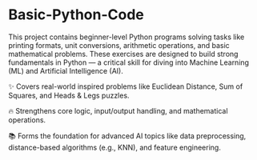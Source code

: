 # Basic-Python-Code
This project contains beginner-level Python programs solving tasks like printing formats, unit conversions, arithmetic operations, and basic mathematical problems.
These exercises are designed to build strong fundamentals in Python — a critical skill for diving into Machine Learning (ML) and Artificial Intelligence (AI).

✨ Covers real-world inspired problems like Euclidean Distance, Sum of Squares, and Heads & Legs puzzles.

🔥 Strengthens core logic, input/output handling, and mathematical operations.

📚 Forms the foundation for advanced AI topics like data preprocessing, distance-based algorithms (e.g., KNN), and feature engineering.
